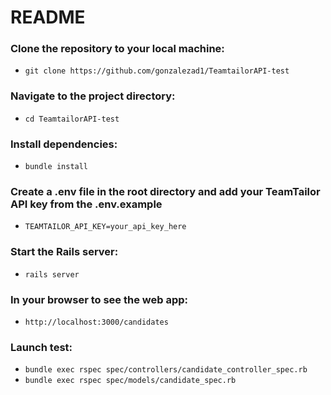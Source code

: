 # README

### Clone the repository to your local machine:

* ``git clone https://github.com/gonzalezad1/TeamtailorAPI-test``

### Navigate to the project directory:
* ``cd TeamtailorAPI-test``

### Install dependencies:
* ``bundle install``

### Create a .env file in the root directory and add your TeamTailor API key from the .env.example 
* ``TEAMTAILOR_API_KEY=your_api_key_here``

### Start the Rails server:
* ``rails server``


### In your browser to see the web app:
* ``http://localhost:3000/candidates``

### Launch test: 
* ``bundle exec rspec spec/controllers/candidate_controller_spec.rb``
* ``bundle exec rspec spec/models/candidate_spec.rb``



